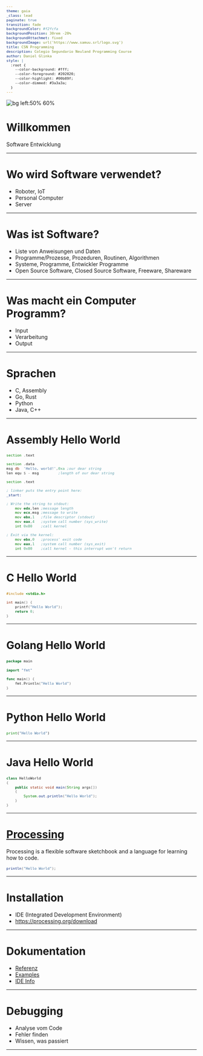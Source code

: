 ```yaml
---
theme: gaia
_class: lead
paginate: true
transition: fade
backgroundColor: #f2fcfa
backgroundPosition: 30rem -20%
backgroundAttachmet: fixed
backgroundImage: url('https://www.samuu.srl/logo.svg')
title: CSN Programming
description: Colegio Segundario Neuland Programming Course
author: Daniel Glinka
style: |
  :root {
    --color-background: #fff;
    --color-foreground: #202020;
    --color-highlight: #00b89f;
    --color-dimmed: #3a3a3a;
  }
---
```

<!-- paginate: false -->
<!-- backgroundAttachment: contained -->

![bg left:50% 60%](https://www.samuu.srl/samuu_tech_dark.svg)

# **Willkommen**
Software Entwicklung

---

<!-- paginate: true --> 

# Wo wird Software verwendet?

* Roboter, IoT
* Personal Computer
* Server

---

# Was ist Software?

* Liste von Anweisungen und Daten
* Programme/Prozesse, Prozeduren, Routinen, Algorithmen
* Systeme, Programme, Entwickler Programme
* Open Source Software, Closed Source Software, Freeware, Shareware

---

# Was macht ein Computer Programm?

* Input
* Verarbeitung
* Output

---

# Sprachen

* C, Assembly
* Go, Rust
* Python
* Java, C++

---

# Assembly Hello World

<style scoped>
pre {
   font-size: 0.7rem;
}
</style>

```asm
section .text

section .data
msg db  'Hello, world!',0xa ;our dear string
len equ $ - msg         ;length of our dear string

section .text

; linker puts the entry point here:
_start:

; Write the string to stdout:
    mov edx,len ;message length
    mov ecx,msg ;message to write
    mov ebx,1   ;file descriptor (stdout)
    mov eax,4   ;system call number (sys_write)
    int 0x80    ;call kernel

; Exit via the kernel:
    mov ebx,0   ;process' exit code
    mov eax,1   ;system call number (sys_exit)
    int 0x80    ;call kernel - this interrupt won't return
```

---

# C Hello World

```c
#include <stdio.h>
  
int main() {
    printf("Hello World");
    return 0;
}
```

---

# Golang Hello World

```go
package main
  
import "fmt"
  
func main() {
    fmt.Println("Hello World")
}
```

---

# Python Hello World

```python
print("Hello World")
```

---

# Java Hello World

```java
class HelloWorld
{
    public static void main(String args[])
    {
        System.out.println("Hello World");
    }
}
```

---

# [Processing](https://processing.org)

Processing is a flexible software sketchbook and a language for learning how to code.

```java
println("Hello World");
```

---

# Installation

- IDE (Integrated Development Environment)
- https://processing.org/download

---

# Dokumentation

- [Referenz](https://processing.org/reference)
- [Examples](https://processing.org/examples)
- [IDE Info](https://processing.org/environment)

---

# Debugging

* Analyse vom Code
* Fehler finden
* Wissen, was passiert

---
